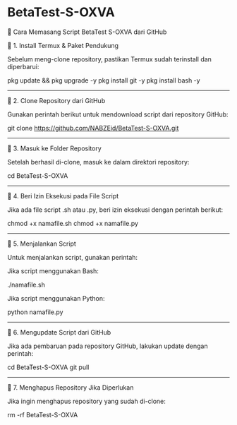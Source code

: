 # BetaTest-S-OXVA
📌 Cara Memasang Script BetaTest S-OXVA dari GitHub

🔹 1. Install Termux & Paket Pendukung

Sebelum meng-clone repository, pastikan Termux sudah terinstall dan diperbarui:

pkg update && pkg upgrade -y
pkg install git -y
pkg install bash -y


---

🔹 2. Clone Repository dari GitHub

Gunakan perintah berikut untuk mendownload script dari repository GitHub:

git clone https://github.com/NABZEid/BetaTest-S-OXVA.git


---

🔹 3. Masuk ke Folder Repository

Setelah berhasil di-clone, masuk ke dalam direktori repository:

cd BetaTest-S-OXVA


---

🔹 4. Beri Izin Eksekusi pada File Script

Jika ada file script .sh atau .py, beri izin eksekusi dengan perintah berikut:

chmod +x namafile.sh
chmod +x namafile.py


---

🔹 5. Menjalankan Script

Untuk menjalankan script, gunakan perintah:

Jika script menggunakan Bash:

./namafile.sh

Jika script menggunakan Python:

python namafile.py



---

🔹 6. Mengupdate Script dari GitHub

Jika ada pembaruan pada repository GitHub, lakukan update dengan perintah:

cd BetaTest-S-OXVA
git pull


---

🔹 7. Menghapus Repository Jika Diperlukan

Jika ingin menghapus repository yang sudah di-clone:

rm -rf BetaTest-S-OXVA
